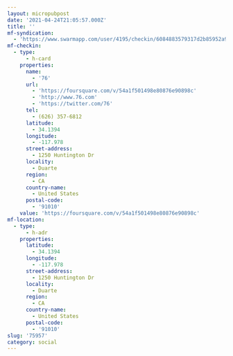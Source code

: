 ```yaml
---
layout: micropubpost
date: '2021-04-24T21:05:57.000Z'
title: ''
mf-syndication:
  - 'https://www.swarmapp.com/user/4195/checkin/6084883579317d2b85952a98'
mf-checkin:
  - type:
      - h-card
    properties:
      name:
        - '76'
      url:
        - 'https://foursquare.com/v/54a1f501498e80876e90898c'
        - 'http://www.76.com'
        - 'https://twitter.com/76'
      tel:
        - (626) 357-6812
      latitude:
        - 34.1394
      longitude:
        - -117.978
      street-address:
        - 1250 Huntington Dr
      locality:
        - Duarte
      region:
        - CA
      country-name:
        - United States
      postal-code:
        - '91010'
    value: 'https://foursquare.com/v/54a1f501498e80876e90898c'
mf-location:
  - type:
      - h-adr
    properties:
      latitude:
        - 34.1394
      longitude:
        - -117.978
      street-address:
        - 1250 Huntington Dr
      locality:
        - Duarte
      region:
        - CA
      country-name:
        - United States
      postal-code:
        - '91010'
slug: '75957'
category: social
---
```

